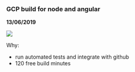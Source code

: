 ### GCP build for node and angular

__13/06/2019__

![](TODO)

Why:

- run automated tests and integrate with github
- 120 free build minutes
